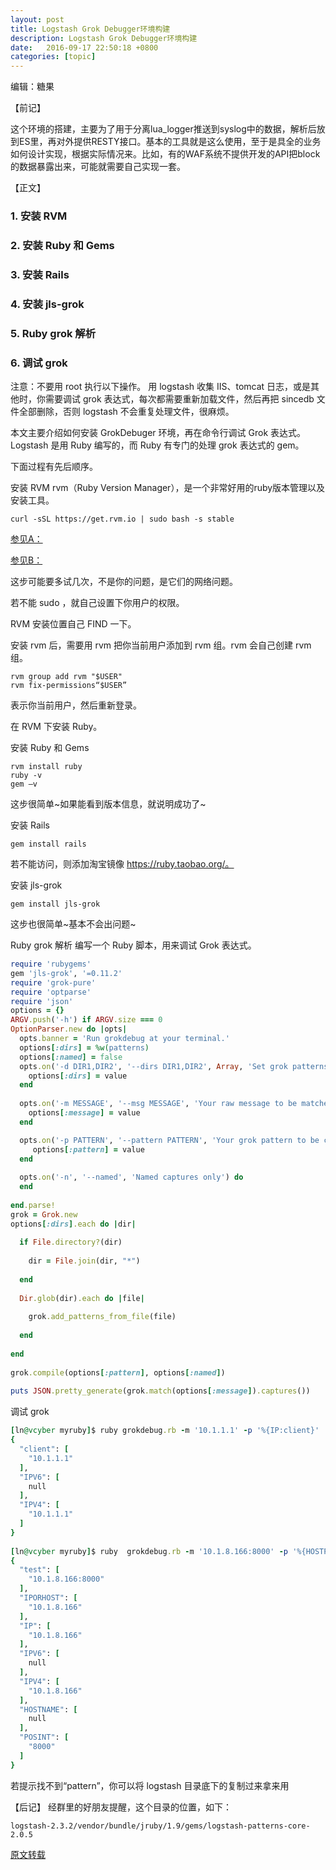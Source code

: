 ```yaml
---
layout: post
title: Logstash Grok Debugger环境构建
description: Logstash Grok Debugger环境构建
date:   2016-09-17 22:50:18 +0800 
categories: [topic]
---
```

编辑：糖果


【前记】

这个环境的搭建，主要为了用于分离lua_logger推送到syslog中的数据，解析后放到ES里，再对外提供RESTY接口。基本的工具就是这么使用，至于是具全的业务如何设计实现，根据实际情况来。比如，有的WAF系统不提供开发的API把block的数据暴露出来，可能就需要自己实现一套。


【正文】
### 1. 安装 RVM
### 2. 安装 Ruby 和 Gems
### 3. 安装 Rails
### 4. 安装 jls-grok
### 5. Ruby grok 解析
### 6. 调试 grok

注意：不要用 root 执行以下操作。
用 logstash 收集 IIS、tomcat 日志，或是其他时，你需要调试 grok 表达式，每次都需要重新加载文件，然后再把 sincedb 文件全部删除，否则 logstash 不会重复处理文件，很麻烦。

本文主要介绍如何安装 GrokDebuger 环境，再在命令行调试 Grok 表达式。Logstash 是用 Ruby 编写的，而 Ruby 有专门的处理 grok 表达式的 gem。

下面过程有先后顺序。

安装 RVM
rvm（Ruby Version Manager），是一个非常好用的ruby版本管理以及安装工具。

```
curl -sSL https://get.rvm.io | sudo bash -s stable
```


[参见A：](http://rvm.io/)

[参见B：](https://github.com/rvm/rvm)

这步可能要多试几次，不是你的问题，是它们的网络问题。

若不能 sudo ，就自己设置下你用户的权限。

RVM 安装位置自己 FIND 一下。

安装 rvm 后，需要用 rvm 把你当前用户添加到 rvm 组。rvm 会自己创建 rvm 组。

```
rvm group add rvm "$USER" 
rvm fix-permissions“$USER”
```

表示你当前用户，然后重新登录。

在 RVM 下安装 Ruby。

安装 Ruby 和 Gems

```
rvm install ruby
ruby -v
gem –v
```

这步很简单~如果能看到版本信息，就说明成功了~

安装 Rails

```
gem install rails
```

若不能访问，则添加淘宝镜像 https://ruby.taobao.org/。

安装 jls-grok

```
gem install jls-grok
```

这步也很简单~基本不会出问题~

Ruby grok 解析
编写一个 Ruby 脚本，用来调试 Grok 表达式。

```ruby
require 'rubygems'
gem 'jls-grok', '=0.11.2'
require 'grok-pure'
require 'optparse'
require 'json'
options = {}
ARGV.push('-h') if ARGV.size === 0
OptionParser.new do |opts|
  opts.banner = 'Run grokdebug at your terminal.'
  options[:dirs] = %w(patterns)
  options[:named] = false
  opts.on('-d DIR1,DIR2', '--dirs DIR1,DIR2', Array, 'Set grok patterns directories. Default: "./patterns"') do |value|
    options[:dirs] = value
  end
 
  opts.on('-m MESSAGE', '--msg MESSAGE', 'Your raw message to be matched') do |value|
    options[:message] = value
  end

  opts.on('-p PATTERN', '--pattern PATTERN', 'Your grok pattern to be compiled') do |value|
     options[:pattern] = value
  end
 
  opts.on('-n', '--named', 'Named captures only') do
  end
 
end.parse!
grok = Grok.new
options[:dirs].each do |dir|
 
  if File.directory?(dir)
 
    dir = File.join(dir, "*")
 
  end
 
  Dir.glob(dir).each do |file|
 
    grok.add_patterns_from_file(file)
 
  end
 
end
 
grok.compile(options[:pattern], options[:named])
 
puts JSON.pretty_generate(grok.match(options[:message]).captures())

```
 
调试 grok

```ruby
[ln@vcyber myruby]$ ruby grokdebug.rb -m '10.1.1.1' -p '%{IP:client}' 
{ 
  "client": [ 
    "10.1.1.1" 
  ], 
  "IPV6": [ 
    null 
  ], 
  "IPV4": [ 
    "10.1.1.1" 
  ] 
}
 
[ln@vcyber myruby]$ ruby  grokdebug.rb -m '10.1.8.166:8000' -p '%{HOSTPORT:test}' 
{ 
  "test": [ 
    "10.1.8.166:8000" 
  ], 
  "IPORHOST": [ 
    "10.1.8.166" 
  ], 
  "IP": [ 
    "10.1.8.166" 
  ], 
  "IPV6": [ 
    null 
  ], 
  "IPV4": [ 
    "10.1.8.166" 
  ], 
  "HOSTNAME": [ 
    null 
  ], 
  "POSINT": [ 
    "8000" 
  ] 
} 
```

若提示找不到“pattern”，你可以将 logstash 目录底下的复制过来拿来用


【后记】
经群里的好朋友提醒，这个目录的位置，如下：

```
logstash-2.3.2/vendor/bundle/jruby/1.9/gems/logstash-patterns-core-2.0.5
```






[原文转载](http://www.cnblogs.com/liuning8023/p/5310541.html)
